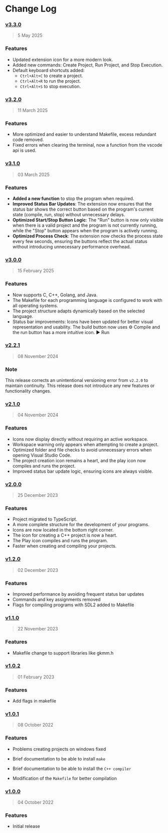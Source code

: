 # Change Log

### [v3.3.0](https://github.com/drizzy/code-make/releases/tag/v3.3.0)

> 5 May 2025

### Features

- Updated extension icon for a more modern look.
- Added new commands: Create Project, Run Project, and Stop Execution.
- Default keyboard shortcuts added:
  - `Ctrl+Alt+C` to create a project.
  - `Ctrl+Alt+R` to run the project.
  - `Ctrl+Alt+S` to stop execution.

### [v3.2.0](https://github.com/drizzy/code-make/releases/tag/v3.2.0)

> 11 March 2025

### Features

- More optimized and easier to understand Makefile, excess redundant code removed.
- Fixed errors when clearing the terminal, now a function from the vscode api is used.

### [v3.1.0](https://github.com/drizzy/code-make/releases/tag/v3.1.0)

> 03 March 2025

### Features

- **Added a new function** to stop the program when required.
- **Improved Status Bar Updates**: The extension now ensures that the status bar shows the correct button based on the program's current state (compile, run, stop) without unnecessary delays.
- **Optimized Start/Stop Button Logic**: The "Run" button is now only visible when there is a valid project and the program is not currently running, while the "Stop" button appears when the program is actively running.
- **Optimized Process Check**: The extension now checks the process state every few seconds, ensuring the buttons reflect the actual status without introducing unnecessary performance overhead.

### [v3.0.0](https://github.com/drizzy/code-make/releases/tag/v3.0.0)

> 15 February 2025

### Features

- Now supports C, C++, Golang, and Java.
- The Makefile for each programming language is configured to work with all operating systems.
- The project structure adapts dynamically based on the selected language.
- Status bar improvements: Icons have been updated for better visual representation and usability. The build button now uses ⚙️ Compile and the run button has a more intuitive icon. ▶ Run

### [v2.2.1](https://github.com/drizzy/code-make/releases/tag/v2.2.1)

> 08 November 2024

### Note

This release corrects an unintentional versioning error from `v2.2.0` to maintain continuity. This release does not introduce any new features or functionality changes.

### [v2.1.0](https://github.com/drizzy/code-make/releases/tag/v2.1.0)

> 04 November 2024

### Features

- Icons now display directly without requiring an active workspace.
- Workspace warning only appears when attempting to create a project.
- Optimized folder and file checks to avoid unnecessary errors when opening Visual Studio Code.
- The project creation icon remains a heart, and the play icon now compiles and runs the project.
- Improved status bar update logic, ensuring icons are always visible.

### [v2.0.0](https://github.com/drizzy/code-make/releases/tag/v2.0.0)

> 25 December 2023

### Features

- Project migrated to TypeScript. 
- A more complete structure for the development of your programs. 
- Icons are now located in the bottom right corner. 
- The icon for creating a C++ project is now a heart. 
- The Play icon compiles and runs the program. 
- Faster when creating and compiling your projects.

### [v1.2.0](https://github.com/drizzy/code-make/releases/tag/v1.2.0)

> 02 December 2023

### Features

- Improved performance by avoiding frequent status bar updates
- Commands and key assignments removed
- Flags for compiling programs with SDL2 added to Makefile

### [v1.1.0](https://github.com/drizzy/code-make/releases/tag/v1.1.0)

> 22 November 2023

### Features

- Makefile change to support libraries like gkmm.h

### [v1.0.2](https://github.com/drizzy/code-make/releases/tag/v1.0.2)

> 01 February 2023

### Features

- Add flags in makefile

### [v1.0.1](https://github.com/drizzy/code-make/releases/tag/v1.0.1)

> 08 October 2022

### Features

- Problems creating projects on windows fixed

- Brief documentation to be able to install `make`

- Brief documentation to be able to install the `C++ compiler`

- Modification of the `Makefile` for better compilation

### [v1.0.0](https://github.com/drizzy/code-make/releases/tag/v1.0.0)

> 04 October 2022

### Features

- Initial release
